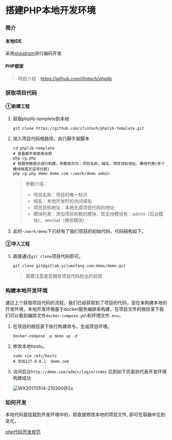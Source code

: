 # 搭建PHP本地开发环境

### 简介

#### 本地IDE

采用[phpstrom](http://www.jetbrains.com/phpstorm/)进行编码开发

#### PHP框架

> 项目介绍：https://github.com/ifintech/phplib

### 获取项目代码

#### ①新建工程

1. 获取phplib-templete到本地

   ```shell
   git clone https://github.com/ifintech/phplib-template.git
   ```

2. 进入项目代码根路径，执行脚手架脚本

   ```shell
   cd phplib-template
   # 查看脚手架使用说明
   php cg.php
   # 根据参数提示进行构建，参数依次为：项目名称、域名、项目目标地址、模块列表(多个模块用英文逗号分割)
   php cg.php demo demo.com ~/work/demo admin
   ```

   > 参数介绍：
   >
   > * 项目名称：项目的唯一标识
   > * 域名：本地开发时的访问域名
   > * 项目目标地址：本地生成项目代码的地址
   > * 模块列表：添加项目依赖的模块，现支持模块有：admin（后台模块）、wechat（微信模块）

3. 此时`~/work/demo`下已经有了我们项目的初始代码，代码结构如下。

#### ②导入工程

1. 直接通过`git clone`项目代码即可。

   ```shell
   git clone git@gitlab.yilumofang.com:demo/demo.git
   ```

   > 需要注意是否拥有项目代码检出的权限

### 构建本地开发环境

通过上个获取项目代码的流程，我们已经获取到了项目的代码，现在来构建本地的开发环境，本地开发环境基于docker服务编排来构建，在项目文件的根目录下我们可以看到编排文件`docker-compose.yml`和环境文件`.env`。

1. 在项目的根目录下执行构建命令，生成项目环境。

   ```shell
   docker-compose -p demo up -d
   ```

2. 修改本地hosts。

   ```shell
   sudo vim /etc/hosts
   # 添加127.0.0.1  demo.com
   ```

3. 访问后台`http://demo.com/admin/login/index`  见到如下页面则代表开发环境构建成功

   ![WX20170514-210300@2x](http://ww1.sinaimg.cn/large/006tNbRwly1ffm9wija05j31kw0s7h8k.jpg)

### 如何开发

本地代码是挂载到开发环境中的，即直接修改本地的项目文件, 即可在容器中见到变化。

[php代码开发规范](rule/php.md)